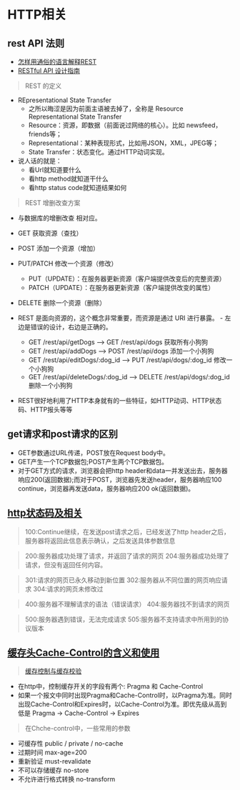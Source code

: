 # HTTP相关

## rest API 法则

- [怎样用通俗的语言解释REST](https://www.zhihu.com/question/28557115)
- [RESTful API 设计指南](http://www.ruanyifeng.com/blog/2014/05/restful_api.html)

> REST 的定义

- REpresentational State Transfer
  - 之所以晦涩是因为前面主语被去掉了，全称是 Resource Representational State Transfer
  - Resource：资源，即数据（前面说过网络的核心）。比如 newsfeed，friends等；
  - Representational：某种表现形式，比如用JSON，XML，JPEG等；
  - State Transfer：状态变化。通过HTTP动词实现。
- 说人话的就是：
  - 看Url就知道要什么
  - 看http method就知道干什么
  - 看http status code就知道结果如何

> REST 增删改查方案

- 与数据库的增删改查 相对应。
- GET 获取资源（查找）
- POST 添加一个资源（增加）
- PUT/PATCH 修改一个资源（修改）
  - PUT（UPDATE）：在服务器更新资源（客户端提供改变后的完整资源）
  - PATCH（UPDATE）：在服务器更新资源（客户端提供改变的属性）
- DELETE 删除一个资源（删除）

- REST 是面向资源的，这个概念非常重要，而资源是通过 URI 进行暴露。 - 左边是错误的设计，右边是正确的。
  - GET /rest/api/getDogs --> GET /rest/api/dogs 获取所有小狗狗 
  - GET /rest/api/addDogs --> POST /rest/api/dogs 添加一个小狗狗 
  - GET /rest/api/editDogs/:dog_id --> PUT /rest/api/dogs/:dog_id 修改一个小狗狗
  - GET /rest/api/deleteDogs/:dog_id --> DELETE /rest/api/dogs/:dog_id 删除一个小狗狗
- REST很好地利用了HTTP本身就有的一些特征，如HTTP动词、HTTP状态码、HTTP报头等等

## get请求和post请求的区别

- GET参数通过URL传递，POST放在Request body中。
- GET产生一个TCP数据包;POST产生两个TCP数据包。
- 对于GET方式的请求，浏览器会把http header和data一并发送出去，服务器响应200(返回数据);而对于POST，浏览器先发送header，服务器响应100 continue，浏览器再发送data，服务器响应200 ok(返回数据)。

## [http状态码及相关](https://www.cnblogs.com/starof/p/5035119.html)

> 100:Continue继续，在发送post请求之后，已经发送了http header之后，服务器将返回此信息表示确认，之后发送具体参数信息

> 200:服务器成功处理了请求，并返回了请求的网页
> 204:服务器成功处理了请求，但没有返回任何内容。

> 301:请求的网页已永久移动到新位置
> 302:服务器从不同位置的网页响应请求
> 304:请求的网页未修改过

> 400:服务器不理解请求的语法（错误请求）
> 404:服务器找不到请求的网页

> 500:服务器遇到错误，无法完成请求
> 505:服务器不支持请求中所用到的协议版本

## [缓存头Cache-Control的含义和使用](https://blog.csdn.net/grapelove01/article/details/82810238)

> [缓存控制与缓存校验](https://blog.csdn.net/u012375924/article/details/82806617)

- 在http中，控制缓存开关的字段有两个: Pragma 和 Cache-Control
- 如果一个报文中同时出现Pragma和Cache-Control时，以Pragma为准。同时出现Cache-Control和Expires时，以Cache-Control为准。即优先级从高到低是 Pragma -> Cache-Control -> Expires

> 在Chche-control中，一些常用的参数

- 可缓存性 public / private / no-cache
- 过期时间 max-age=200
- 重新验证 must-revalidate
- 不可以存储缓存 no-store
- 不允许进行格式转换 no-transform